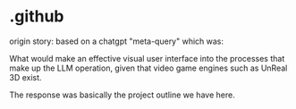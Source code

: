 # .github
origin story: based on a chatgpt "meta-query" which was:

What would make an effective visual user interface into the processes that make up the LLM operation, given that video game engines such as UnReal 3D exist.

The response was basically the project outline we have here.
